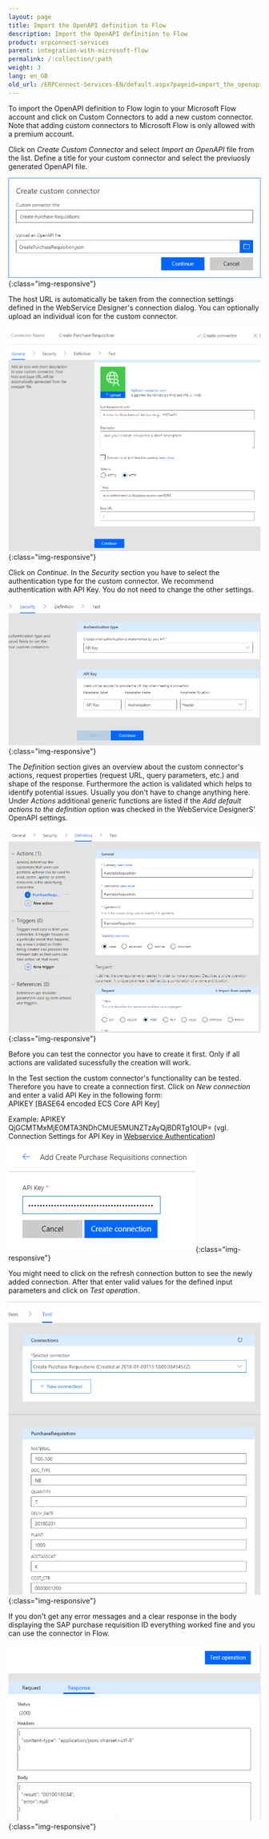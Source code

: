 ```yaml
---
layout: page
title: Import the OpenAPI definition to Flow
description: Import the OpenAPI definition to Flow
product: erpconnect-services
parent: integration-with-microsoft-flow
permalink: /:collection/:path
weight: 3
lang: en_GB
old_url: /ERPConnect-Services-EN/default.aspx?pageid=import_the_openapi_definition_to_flow
---
```


To import the OpenAPI definition to Flow login to your Microsoft Flow account and click on Custom Connectors to add a new custom connector. Note that adding custom connectors to Microsoft Flow is only allowed with a premium account. 

Click on *Create Custom Connector* and select *Import an OpenAPI* file from the list. 
Define a title for your custom connector and select the previuosly generated OpenAPI file.

![ecscore_flow_1](/img/content/ecscore_flow_1.png){:class="img-responsive"}

The host URL is automatically be taken from the connection settings defined in the WebService Designer's connection dialog. You can optionally upload an individual icon for the custom connector. 

![ecscore_flow_2](/img/content/ecscore_flow_2.png){:class="img-responsive"}

Click on *Continue*. In the *Security*  section you have to select the authentication type for the custom connector. We recommend authentication with API Key. You do not need to change the other settings.

![ecscore_flow_3](/img/content/ecscore_flow_3.png){:class="img-responsive"}

The *Definition* section gives an overview about the custom connector's actions, request properties (request URL, query parameters, etc.) and shape of the response. Furthermore the action is validated which helps to identify potential issues. Usually you don't have to change anything here. 
Under *Actions*  additional generic functions are listed if the *Add default actions to the definition* option was checked in the WebService DesignerS' OpenAPI settings.  

![ecscore_flow_7](/img/content/ecscore_flow_7.png){:class="img-responsive"}

Before you can test the connector you have to create it first. Only if all actions are validated sucessfully the creation will work.

In the Test section the custom connector's functionality can be tested. Therefore you have to create a connection first. Click on *New connection* and enter a valid API Key in the following form:<br> 
APIKEY [BASE64 encoded ECS Core API Key]

Example: APIKEY QjGCMTMxMjE0MTA3NDhCMUE5MUNZTzAyQjBDRTg1OUP= (vgl. Connection Settings for API Key in [Webservice Authentication](../../../sap-integration-nintex/nintex-workflow-cloud-nwc/create-a-new-connection))

![ecscore_flow_4](/img/content/ecscore_flow_4.png){:class="img-responsive"}

You might need to click on the refresh connection button to see the newly added connection. 
After that enter valid values for the defined input parameters and click on *Test operation*. 

![ecscore_flow_5](/img/content/ecscore_flow_5.png){:class="img-responsive"}

If you don't get any error messages and a clear response in the body displaying the SAP purchase requisition ID everything worked fine and you can use the connector in Flow. 

![ecscore_flow_8](/img/content/ecscore_flow_8.png){:class="img-responsive"}
